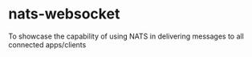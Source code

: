 # nats-websocket
To showcase the capability of using NATS in delivering messages to all connected apps/clients
